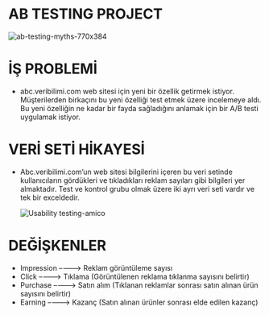 # AB TESTING PROJECT

   ![ab-testing-myths-770x384](https://user-images.githubusercontent.com/73841520/123087532-559e8100-d42d-11eb-824c-aca1d33e7310.jpg)

# İŞ PROBLEMİ
    
* abc.veribilimi.com web sitesi için yeni bir özellik getirmek istiyor. Müşterilerden birkaçını bu yeni özelliği test etmek üzere incelemeye aldı. Bu yeni özelliğin ne kadar bir fayda sağladığını anlamak için bir A/B testi uygulamak istiyor.

# VERİ SETİ HİKAYESİ

* Abc.veribilimi.com’un web sitesi bilgilerini içeren bu veri setinde kullanıcıların gördükleri ve tıkladıkları reklam sayıları gibi bilgileri yer almaktadır.
Test ve kontrol grubu olmak üzere iki ayrı veri seti vardır ve tek bir exceldedir.
    
   ![Usability testing-amico](https://user-images.githubusercontent.com/73841520/123087553-5c2cf880-d42d-11eb-99ff-48029f3e246e.png)
# DEĞİŞKENLER

* Impression –---> Reklam görüntüleme sayısı
* Click –---> Tıklama (Görüntülenen reklama tıklanma sayısını belirtir)
* Purchase –---> Satın alım (Tıklanan reklamlar sonrası satın alınan ürün sayısını belirtir)
* Earning –---> Kazanç (Satın alınan ürünler sonrası elde edilen kazanç)
